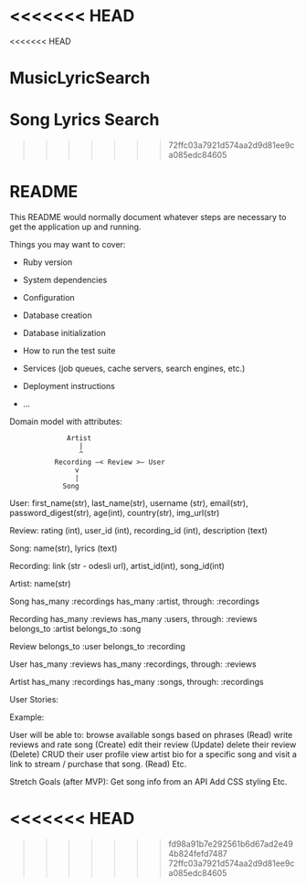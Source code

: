 <<<<<<< HEAD
=======
<<<<<<< HEAD
# MusicLyricSearch
Song Lyrics Search
=======
>>>>>>> 72ffc03a7921d574aa2d9d81ee9ca085edc84605
# README

This README would normally document whatever steps are necessary to get the
application up and running.

Things you may want to cover:

* Ruby version

* System dependencies

* Configuration

* Database creation

* Database initialization

* How to run the test suite

* Services (job queues, cache servers, search engines, etc.)

* Deployment instructions

* ...

Domain model with attributes:

                  Artist
                     |
                     ^
               Recording –< Review >– User
                    v
                    |
                 Song

User: first_name(str), last_name(str), username (str), email(str), password_digest(str), age(int), country(str), img_url(str)

Review: rating (int), user_id (int), recording_id (int), description (text)

Song: name(str), lyrics (text)

Recording:  link (str - odesli url), artist_id(int), song_id(int)

Artist: name(str)




Song
has_many :recordings
has_many :artist, through: :recordings

Recording
has_many :reviews
has_many :users, through: :reviews
belongs_to :artist
belongs_to :song

Review
belongs_to :user
belongs_to :recording

User
has_many :reviews
has_many :recordings, through: :reviews

Artist
has_many :recordings
has_many :songs, through: :recordings





User Stories:

Example:  

User will be able to:
browse available songs based on phrases (Read)
write reviews and rate song (Create)
edit their review (Update)
delete their review (Delete)
CRUD their user profile
view artist bio for a specific song and
visit a link to stream / purchase that song. (Read)
Etc.

Stretch Goals (after MVP):
Get song info from an API
Add CSS styling
Etc.















<<<<<<< HEAD
=======
>>>>>>> fd98a91b7e292561b6d67ad2e494b824fefd7487
>>>>>>> 72ffc03a7921d574aa2d9d81ee9ca085edc84605
